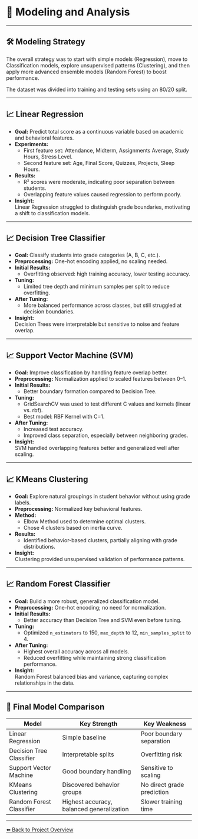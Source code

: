 # 🔎 Modeling and Analysis

---

## 🛠️ Modeling Strategy

The overall strategy was to start with simple models (Regression), move to Classification models, explore unsupervised patterns (Clustering), and then apply more advanced ensemble models (Random Forest) to boost performance.

The dataset was divided into training and testing sets using an 80/20 split.

---

## 📈 Linear Regression

- **Goal:** Predict total score as a continuous variable based on academic and behavioral features.
- **Experiments:**
  - First feature set: Attendance, Midterm, Assignments Average, Study Hours, Stress Level.
  - Second feature set: Age, Final Score, Quizzes, Projects, Sleep Hours.
- **Results:**
  - R² scores were moderate, indicating poor separation between students.
  - Overlapping feature values caused regression to perform poorly.
- **Insight:**  
  Linear Regression struggled to distinguish grade boundaries, motivating a shift to classification models.

---

## 📈 Decision Tree Classifier

- **Goal:** Classify students into grade categories (A, B, C, etc.).
- **Preprocessing:** One-hot encoding applied, no scaling needed.
- **Initial Results:**
  - Overfitting observed: high training accuracy, lower testing accuracy.
- **Tuning:**  
  - Limited tree depth and minimum samples per split to reduce overfitting.
- **After Tuning:**
  - More balanced performance across classes, but still struggled at decision boundaries.
- **Insight:**  
  Decision Trees were interpretable but sensitive to noise and feature overlap.

---

## 📈 Support Vector Machine (SVM)

- **Goal:** Improve classification by handling feature overlap better.
- **Preprocessing:** Normalization applied to scaled features between 0–1.
- **Initial Results:**
  - Better boundary formation compared to Decision Tree.
- **Tuning:**
  - GridSearchCV was used to test different C values and kernels (linear vs. rbf).
  - Best model: RBF Kernel with C=1.
- **After Tuning:**
  - Increased test accuracy.
  - Improved class separation, especially between neighboring grades.
- **Insight:**  
  SVM handled overlapping features better and generalized well after scaling.

---

## 📈 KMeans Clustering

- **Goal:** Explore natural groupings in student behavior without using grade labels.
- **Preprocessing:** Normalized key behavioral features.
- **Method:**
  - Elbow Method used to determine optimal clusters.
  - Chose 4 clusters based on inertia curve.
- **Results:**
  - Identified behavior-based clusters, partially aligning with grade distributions.
- **Insight:**  
  Clustering provided unsupervised validation of performance patterns.

---

## 📈 Random Forest Classifier

- **Goal:** Build a more robust, generalized classification model.
- **Preprocessing:** One-hot encoding; no need for normalization.
- **Initial Results:**
  - Better accuracy than Decision Tree and SVM even before tuning.
- **Tuning:**
  - Optimized `n_estimators` to 150, `max_depth` to 12, `min_samples_split` to 4.
- **After Tuning:**
  - Highest overall accuracy across all models.
  - Reduced overfitting while maintaining strong classification performance.
- **Insight:**  
  Random Forest balanced bias and variance, capturing complex relationships in the data.

---

## 🧠 Final Model Comparison

| Model                  | Key Strength | Key Weakness |
|-------------------------|--------------|--------------|
| Linear Regression       | Simple baseline | Poor boundary separation |
| Decision Tree Classifier| Interpretable splits | Overfitting risk |
| Support Vector Machine  | Good boundary handling | Sensitive to scaling |
| KMeans Clustering       | Discovered behavior groups | No direct grade prediction |
| Random Forest Classifier| Highest accuracy, balanced generalization | Slower training time |

---

[⬅️ Back to Project Overview](README.md)
